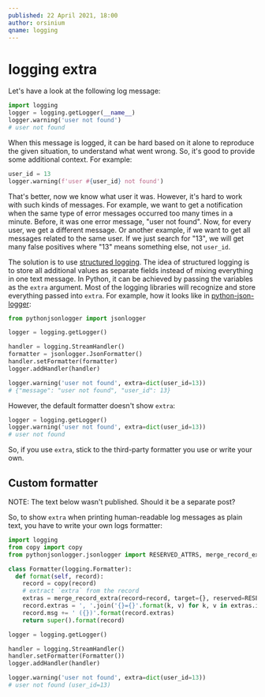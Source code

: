 ```yaml
---
published: 22 April 2021, 18:00
author: orsinium
qname: logging
---
```


# logging extra

Let's have a look at the following log message:

```python
import logging
logger = logging.getLogger(__name__)
logger.warning('user not found')
# user not found
```

When this message is logged, it can be hard based on it alone to reproduce the given situation, to understand what went wrong. So, it's good to provide some additional context. For example:

```python
user_id = 13
logger.warning(f'user #{user_id} not found')
```

That's better, now we know what user it was. However, it's hard to work with such kinds of messages. For example, we want to get a notification when the same type of error messages occurred too many times in a minute. Before, it was one error message, "user not found". Now, for every user, we get a different message. Or another example, if we want to get all messages related to the same user. If we just search for "13", we will get many false positives where "13" means something else, not `user_id`.

The solution is to use [structured logging](softwareengineering.stackexchange.com/questions/312197/). The idea of structured logging is to store all additional values as separate fields instead of mixing everything in one text message. In Python, it can be achieved by passing the variables as the `extra` argument. Most of the logging libraries will recognize and store everything passed into `extra`. For example, how it looks like in [python-json-logger](https://pypi.org/project/python-json-logger/):

```python
from pythonjsonlogger import jsonlogger

logger = logging.getLogger()

handler = logging.StreamHandler()
formatter = jsonlogger.JsonFormatter()
handler.setFormatter(formatter)
logger.addHandler(handler)

logger.warning('user not found', extra=dict(user_id=13))
# {"message": "user not found", "user_id": 13}
```

However, the default formatter doesn't show `extra`:

```python
logger = logging.getLogger()
logger.warning('user not found', extra=dict(user_id=13))
# user not found
```

So, if you use `extra`, stick to the third-party formatter you use or write your own.

## Custom formatter

NOTE: The text below wasn't published. Should it be a separate post?

So, to show `extra` when printing human-readable log messages as plain text, you have to write your own logs formatter:

```python
import logging
from copy import copy
from pythonjsonlogger.jsonlogger import RESERVED_ATTRS, merge_record_extra

class Formatter(logging.Formatter):
  def format(self, record):
    record = copy(record)
    # extract `extra` from the record
    extras = merge_record_extra(record=record, target={}, reserved=RESERVED_ATTRS)
    record.extras = ', '.join('{}={}'.format(k, v) for k, v in extras.items())
    record.msg += ' ({})'.format(record.extras)
    return super().format(record)

logger = logging.getLogger()

handler = logging.StreamHandler()
handler.setFormatter(Formatter())
logger.addHandler(handler)

logger.warning('user not found', extra=dict(user_id=13))
# user not found (user_id=13)
```

